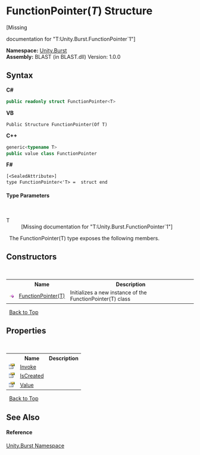 # FunctionPointer(*T*) Structure
 

\[Missing <summary> documentation for "T:Unity.Burst.FunctionPointer`1"\]

**Namespace:**&nbsp;<a href="5a6f45ad-2919-b11a-42a7-d65af235ae07">Unity.Burst</a><br />**Assembly:**&nbsp;BLAST (in BLAST.dll) Version: 1.0.0

## Syntax

**C#**<br />
``` C#
public readonly struct FunctionPointer<T>

```

**VB**<br />
``` VB
Public Structure FunctionPointer(Of T)
```

**C++**<br />
``` C++
generic<typename T>
public value class FunctionPointer
```

**F#**<br />
``` F#
[<SealedAttribute>]
type FunctionPointer<'T> =  struct end
```


#### Type Parameters
&nbsp;<dl><dt>T</dt><dd>\[Missing <typeparam name="T"/> documentation for "T:Unity.Burst.FunctionPointer`1"\]</dd></dl>&nbsp;
The FunctionPointer(T) type exposes the following members.


## Constructors
&nbsp;<table><tr><th></th><th>Name</th><th>Description</th></tr><tr><td>![Public method](media/pubmethod.gif "Public method")</td><td><a href="3fbe1ac7-701d-6275-415e-bb668930603d">FunctionPointer(T)</a></td><td>
Initializes a new instance of the FunctionPointer(T) class</td></tr></table>&nbsp;
<a href="#functionpointer(*t*)-structure">Back to Top</a>

## Properties
&nbsp;<table><tr><th></th><th>Name</th><th>Description</th></tr><tr><td>![Public property](media/pubproperty.gif "Public property")</td><td><a href="af4dfaf6-1175-b14b-e77e-28205affc037">Invoke</a></td><td /></tr><tr><td>![Public property](media/pubproperty.gif "Public property")</td><td><a href="cc88b2f9-017c-a03f-e282-9dd333296a64">IsCreated</a></td><td /></tr><tr><td>![Public property](media/pubproperty.gif "Public property")</td><td><a href="298d6498-cf33-d637-5cf7-2dbd3faab246">Value</a></td><td /></tr></table>&nbsp;
<a href="#functionpointer(*t*)-structure">Back to Top</a>

## See Also


#### Reference
<a href="5a6f45ad-2919-b11a-42a7-d65af235ae07">Unity.Burst Namespace</a><br />
